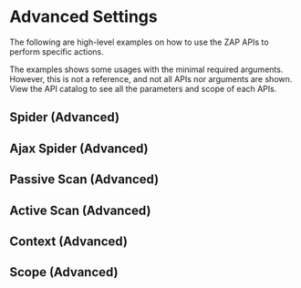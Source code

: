 <a name="results"></a>Advanced Settings
=========================================

The following are high-level examples on how to use the ZAP APIs to perform specific actions.

<aside class="notice">
The examples shows some usages with the minimal required arguments. However, this is not a reference, and not all APIs 
nor arguments are shown. View the API catalog to see all the parameters and scope of each APIs.
</aside>


<a name="ajax_advanced"></a>Spider (Advanced)
-------------------

<a name="ajax_advanced"></a>Ajax Spider (Advanced)
-------------------

<a name="ajax_advanced"></a>Passive Scan (Advanced)
-------------------

<a name="ajax_advanced"></a>Active Scan (Advanced)
-------------------

<a name="context_advanced"></a>Context (Advanced)
-------------------

<a name="scope_advanced"></a>Scope (Advanced)
-------------------
